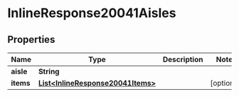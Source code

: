 

# InlineResponse20041Aisles

## Properties

Name | Type | Description | Notes
------------ | ------------- | ------------- | -------------
**aisle** | **String** |  | 
**items** | [**List&lt;InlineResponse20041Items&gt;**](InlineResponse20041Items.md) |  |  [optional]



